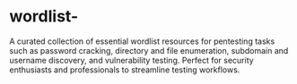 # wordlist-
A curated collection of essential wordlist resources for pentesting tasks such as password cracking, directory and file enumeration, subdomain and username discovery, and vulnerability testing. Perfect for security enthusiasts and professionals to streamline testing workflows.
